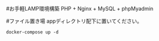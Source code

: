 #お手軽LAMP環境構築
PHP + Nginx + MySQL + phpMyadmin

#ファイル置き場
appディレクトリ配下に置いてください。

```
docker-compose up -d
```

